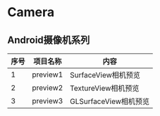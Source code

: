 # Camera

Android摄像机系列
------

|序号|项目名称|内容|
|---------|---|------|
|1|preview1|SurfaceView相机预览|
|2|preview2|TextureView相机预览|
|3|preview3|GLSurfaceView相机预览|